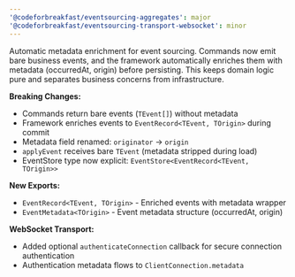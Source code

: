 ```yaml
---
'@codeforbreakfast/eventsourcing-aggregates': major
'@codeforbreakfast/eventsourcing-transport-websocket': minor
---
```


Automatic metadata enrichment for event sourcing. Commands now emit bare business events, and the framework automatically enriches them with metadata (occurredAt, origin) before persisting. This keeps domain logic pure and separates business concerns from infrastructure.

**Breaking Changes:**

- Commands return bare events (`TEvent[]`) without metadata
- Framework enriches events to `EventRecord<TEvent, TOrigin>` during commit
- Metadata field renamed: `originator` → `origin`
- `applyEvent` receives bare `TEvent` (metadata stripped during load)
- EventStore type now explicit: `EventStore<EventRecord<TEvent, TOrigin>>`

**New Exports:**

- `EventRecord<TEvent, TOrigin>` - Enriched events with metadata wrapper
- `EventMetadata<TOrigin>` - Event metadata structure (occurredAt, origin)

**WebSocket Transport:**

- Added optional `authenticateConnection` callback for secure connection authentication
- Authentication metadata flows to `ClientConnection.metadata`
